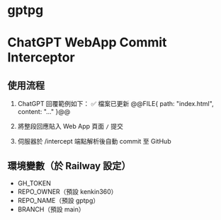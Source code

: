 # gptpg

# ChatGPT WebApp Commit Interceptor

## 使用流程

1. ChatGPT 回覆範例如下：
   ✅ 檔案已更新
   @@FILE{ path: "index.html", content: "<!DOCTYPE html><html>...</html>" }@@

2. 將整段回應貼入 Web App 頁面 `/` 提交

3. 伺服器於 /intercept 端點解析後自動 commit 至 GitHub

## 環境變數（於 Railway 設定）

- GH_TOKEN
- REPO_OWNER（預設 kenkin360）
- REPO_NAME（預設 gptpg）
- BRANCH（預設 main）

